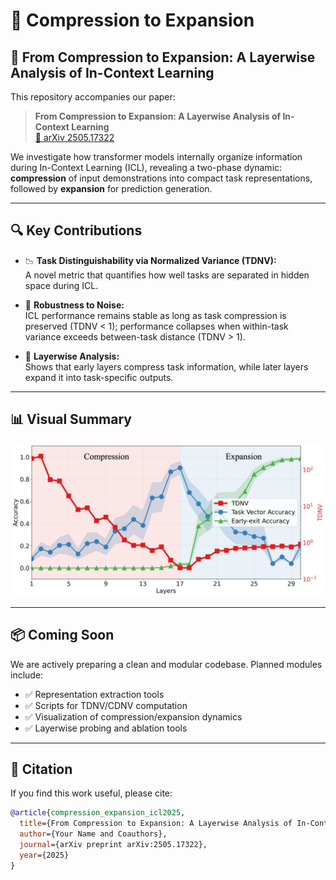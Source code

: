 # 🚀 Compression to Expansion

## 📄 From Compression to Expansion: A Layerwise Analysis of In-Context Learning

This repository accompanies our paper:

> **From Compression to Expansion: A Layerwise Analysis of In-Context Learning**  
> [📄 arXiv 2505.17322](https://arxiv.org/abs/2505.17322)

We investigate how transformer models internally organize information during In-Context Learning (ICL), revealing a two-phase dynamic: **compression** of input demonstrations into compact task representations, followed by **expansion** for prediction generation.

---

## 🔍 Key Contributions

- 📉 **Task Distinguishability via Normalized Variance (TDNV):**  
  A novel metric that quantifies how well tasks are separated in hidden space during ICL.

- 🧪 **Robustness to Noise:**  
  ICL performance remains stable as long as task compression is preserved (TDNV < 1); performance collapses when within-task variance exceeds between-task distance (TDNV > 1).

- 🧠 **Layerwise Analysis:**  
  Shows that early layers compress task information, while later layers expand it into task-specific outputs.

---

## 📊 Visual Summary

<p align="center">
  <img src="layerwise_accuracy_cdnv.png" alt="Compression to Expansion Diagram" width="600">
</p>

---

## 📦 Coming Soon

We are actively preparing a clean and modular codebase. Planned modules include:

- ✅ Representation extraction tools
- ✅ Scripts for TDNV/CDNV computation
- ✅ Visualization of compression/expansion dynamics
- ✅ Layerwise probing and ablation tools

---

## 🧠 Citation

If you find this work useful, please cite:

```bibtex
@article{compression_expansion_icl2025,
  title={From Compression to Expansion: A Layerwise Analysis of In-Context Learning},
  author={Your Name and Coauthors},
  journal={arXiv preprint arXiv:2505.17322},
  year={2025}
}
